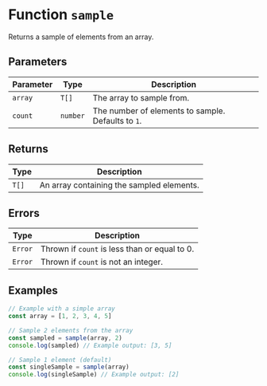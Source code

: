 # Function `sample`

Returns a sample of elements from an array.

## Parameters

| Parameter | Type     | Description                                        |
| --------- | -------- | -------------------------------------------------- |
| `array`   | `T[]`    | The array to sample from.                          |
| `count`   | `number` | The number of elements to sample. Defaults to `1`. |

## Returns

| Type  | Description                               |
| ----- | ----------------------------------------- |
| `T[]` | An array containing the sampled elements. |

## Errors

| Type    | Description                                   |
| ------- | --------------------------------------------- |
| `Error` | Thrown if `count` is less than or equal to 0. |
| `Error` | Thrown if `count` is not an integer.          |

## Examples

```typescript
// Example with a simple array
const array = [1, 2, 3, 4, 5]

// Sample 2 elements from the array
const sampled = sample(array, 2)
console.log(sampled) // Example output: [3, 5]

// Sample 1 element (default)
const singleSample = sample(array)
console.log(singleSample) // Example output: [2]
```
